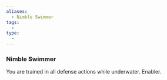 ```yaml
---
aliases:
  - Nimble Swimmer
tags:
  - 
type:
  - 
---
```

### Nimble Swimmer

You are trained in all defense actions while underwater. Enabler.
